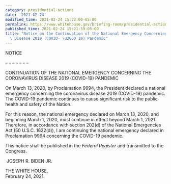```yaml
---
category: presidential-actions
date: '2021-02-24'
modified_time: 2021-02-24 15:22:00-05:00
permalink: https://www.whitehouse.gov/briefing-room/presidential-actions/2021/02/24/notice-on-the-continuation-of-the-national-emergency-concerning-the-coronavirus-disease-2019-covid-19-pandemic/
published_time: 2021-02-24 15:21:59-05:00
title: "Notice on the Continuation of the National Emergency Concerning the Coronavirus\
  \ Disease 2019 (COVID- \u2060 19) Pandemic"
---
```

 
NOTICE

– – – – – – –

CONTINUATION OF THE NATIONAL EMERGENCY CONCERNING THE CORONAVIRUS
DISEASE 2019 (COVID-19) PANDEMIC

On March 13, 2020, by Proclamation 9994, the President declared a
national emergency concerning the coronavirus disease 2019 (COVID-19)
pandemic. The COVID-19 pandemic continues to cause significant risk to
the public health and safety of the Nation.

For this reason, the national emergency declared on March 13, 2020, and
beginning March 1, 2020, must continue in effect beyond March 1, 2021. 
Therefore, in accordance with section 202(d) of the National Emergencies
Act (50 U.S.C. 1622(d)), I am continuing the national emergency declared
in Proclamation 9994 concerning the COVID-19 pandemic.

This notice shall be published in the *Federal Register* and transmitted
to the Congress.

 JOSEPH R. BIDEN JR.

THE WHITE HOUSE,  
February 24, 2021.
